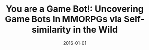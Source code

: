 ---
title: "You are a Game Bot!: Uncovering Game Bots in MMORPGs via Self-similarity in the Wild"
collection: publications
permalink: /publication/2016-01-01-You-are-a-Game-Bot-Uncovering-Game-Bots-in-MMORPGs-via-Self-similarity-in-the-Wild
date: 2016-01-01
venue: 'In the proceedings of 23rd Annual Network and Distributed System Security Symposium, NDSS 2016, San Diego, California, USA, February 21-24, 2016'
paperurl: 'http://wp.internetsociety.org/ndss/wp-content/uploads/sites/25/2017/09/you-are-game-bot-uncovering-game-bots-mmorpgs-via-self-similarity-wild.pdf'
citation: ' Eunjo Lee,  Jiyoung Woo,  Hyoungshick Kim,  David Mohaisen,  Huy Kim, &quot;You are a Game Bot!: Uncovering Game Bots in MMORPGs via Self-similarity in the Wild.&quot; In the proceedings of 23rd Annual Network and Distributed System Security Symposium, NDSS 2016, San Diego, California, USA, February 21-24, 2016, 2016.'
---